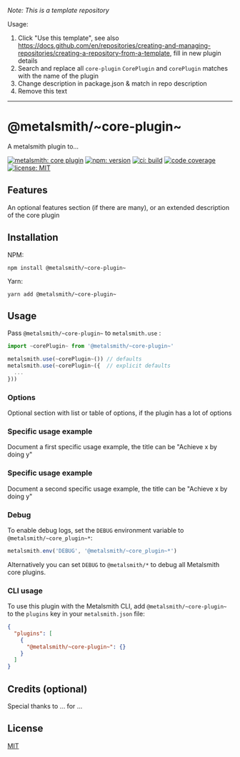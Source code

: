 _Note: This is a template repository_

Usage:

1. Click "Use this template", see also https://docs.github.com/en/repositories/creating-and-managing-repositories/creating-a-repository-from-a-template, fill in new plugin details
2. Search and replace all `core-plugin` `CorePlugin` and `corePlugin` matches with the name of the plugin
3. Change description in package.json & match in repo description
4. Remove this text

---

# @metalsmith/~core-plugin~

A metalsmith plugin to...

[![metalsmith: core plugin][metalsmith-badge]][metalsmith-url]
[![npm: version][npm-badge]][npm-url]
[![ci: build][ci-badge]][ci-url]
[![code coverage][codecov-badge]][codecov-url]
[![license: MIT][license-badge]][license-url]

## Features

An optional features section (if there are many), or an extended description of the core plugin

## Installation

NPM:

```
npm install @metalsmith/~core-plugin~
```

Yarn:

```
yarn add @metalsmith/~core-plugin~
```

## Usage

Pass `@metalsmith/~core-plugin~` to `metalsmith.use` :

```js
import ~corePlugin~ from '@metalsmith/~core-plugin~'

metalsmith.use(~corePlugin~()) // defaults
metalsmith.use(~corePlugin~({  // explicit defaults
  ...
}))
```

### Options

Optional section with list or table of options, if the plugin has a lot of options

### Specific usage example

Document a first specific usage example, the title can be "Achieve x by doing y"

### Specific usage example

Document a second specific usage example, the title can be "Achieve x by doing y"

### Debug

To enable debug logs, set the `DEBUG` environment variable to `@metalsmith/~core_plugin~*`:

```js
metalsmith.env('DEBUG', '@metalsmith/~core_plugin~*')
```

Alternatively you can set `DEBUG` to `@metalsmith/*` to debug all Metalsmith core plugins.

### CLI usage

To use this plugin with the Metalsmith CLI, add `@metalsmith/~core-plugin~` to the `plugins` key in your `metalsmith.json` file:

```json
{
  "plugins": [
    {
      "@metalsmith/~core-plugin~": {}
    }
  ]
}
```

## Credits (optional)

Special thanks to ... for ...

## License

[MIT](LICENSE)

[npm-badge]: https://img.shields.io/npm/v/@metalsmith/~core-plugin~.svg
[npm-url]: https://www.npmjs.com/package/@metalsmith/~core-plugin~
[ci-badge]: https://github.com/metalsmith/~core-plugin~/actions/workflows/test.yml/badge.svg
[ci-url]: https://github.com/metalsmith/~core-plugin~/actions/workflows/test.yml
[metalsmith-badge]: https://img.shields.io/badge/metalsmith-core_plugin-green.svg?longCache=true
[metalsmith-url]: https://metalsmith.io
[codecov-badge]: https://img.shields.io/coveralls/github/metalsmith/~core-plugin~
[codecov-url]: https://coveralls.io/github/metalsmith/~core-plugin~
[license-badge]: https://img.shields.io/github/license/metalsmith/~core-plugin~
[license-url]: LICENSE
